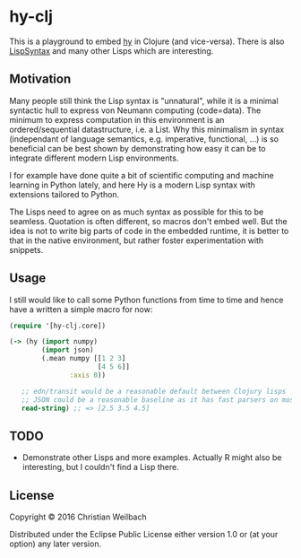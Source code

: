# hy-clj

This is a playground to embed [hy](https://github.com/hylang/hy) in
Clojure (and vice-versa). There is also
[LispSyntax](https://github.com/swadey/LispSyntax.jl) and many other
Lisps which are interesting.

## Motivation

Many people still think the Lisp syntax is "unnatural", while it is a
minimal syntactic hull to express von Neumann computing
(code=data). The minimum to express computation in this environment is
an ordered/sequential datastructure, i.e. a List. Why this minimalism
in syntax (independant of language semantics, e.g. imperative,
functional, ...) is so beneficial can be best shown by demonstrating
how easy it can be to integrate different modern Lisp environments.

I for example have done quite a bit of scientific computing and
machine learning in Python lately, and here Hy is a modern Lisp syntax
with extensions tailored to Python.

The Lisps need to agree on as much syntax as possible for this to be
seamless. Quotation is often different, so macros don't embed well.
But the idea is not to write big parts of code in the embedded
runtime, it is better to that in the native environment, but rather
foster experimentation with snippets.


## Usage

I still would like to call some
Python functions from time to time and hence have a written a simple
macro for now:

~~~clojure
(require '[hy-clj.core])

(-> (hy (import numpy)
        (import json)
        (.mean numpy [[1 2 3]
                      [4 5 6]]
               :axis 0))

   ;; edn/transit would be a reasonable default between Clojury lisps
   ;; JSON could be a reasonable baseline as it has fast parsers on most runtimes
   read-string) ;; => [2.5 3.5 4.5]
~~~

## TODO

- Demonstrate other Lisps and more examples. Actually R might also be
interesting, but I couldn't find a Lisp there.

## License

Copyright © 2016 Christian Weilbach

Distributed under the Eclipse Public License either version 1.0 or (at
your option) any later version.

